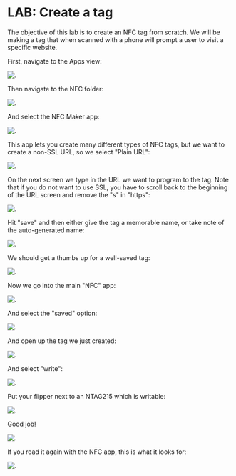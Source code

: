 # LAB: Create a tag

The objective of this lab is to create an NFC tag from scratch. We will be making a tag that when scanned with a phone will prompt a user to visit a specific website.

First, navigate to the Apps view:

![.](./screenshots/Screenshot-20240219-153035.png)

Then navigate to the NFC folder:

![.](./screenshots/Screenshot-20240219-153047.png)

And select the NFC Maker app:

![.](./screenshots/Screenshot-20240219-153056.png)

This app lets you create many different types of NFC tags, but we want to create a non-SSL URL, so we select "Plain URL":

![.](./screenshots/Screenshot-20240219-170329.png)

On the next screen we type in the URL we want to program to the tag. Note that if you do not want to use SSL, you have to scroll back to the beginning of the URL screen and remove the "s" in "https":

![.](./screenshots/Screenshot-20240219-170126.png)

Hit "save" and then either give the tag a memorable name, or take note of the auto-generated name:

![.](./screenshots/Screenshot-20240219-170136.png)

We should get a thumbs up for a well-saved tag:

![.](./screenshots/Screenshot-20240219-153234.png)

Now we go into the main "NFC" app:

![.](./screenshots/Screenshot-20240219-153308.png)

And select the "saved" option:

![.](./screenshots/Screenshot-20240219-153316.png)

And open up the tag we just created:

![.](./screenshots/Screenshot-20240219-170222.png)

And select "write":

![.](./screenshots/Screenshot-20240219-153848.png)

Put your flipper next to an NTAG215 which is writable:

![.](./screenshots/Screenshot-20240219-153855.png)

Good job!

![.](./screenshots/Screenshot-20240219-153999.png)

If you read it again with the NFC app, this is what it looks for:

![.](./screenshots/Screenshot-20240219-171846.png)
